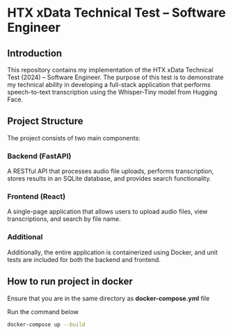 # HTX xData Technical Test – Software Engineer

## Introduction
This repository contains my implementation of the HTX xData Technical Test (2024) – Software Engineer. The purpose of this test is to demonstrate my technical ability in developing a full-stack application that performs speech-to-text transcription using the Whisper-Tiny model from Hugging Face.

## Project Structure
The project consists of two main components:

### Backend (FastAPI)
A RESTful API that processes audio file uploads, performs transcription, stores results in an SQLite database, and provides search functionality.

### Frontend (React)
A single-page application that allows users to upload audio files, view transcriptions, and search by file name.

### Additional
Additionally, the entire application is containerized using Docker, and unit tests are included for both the backend and frontend.

## How to run project in docker
Ensure that you are in the same directory as **docker-compose.yml** file

Run the command below
```bash
docker-compose up --build
```